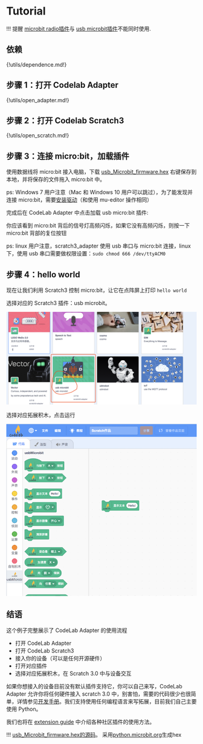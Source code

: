 # Tutorial
!!! 提醒
    [microbit radio插件](/extension_guide/microbit_radio/)与 [usb microbit插件](/extension_guide/microbit/)不能同时使用.

## 依赖

{!utils/dependence.md!}

## 步骤 1：打开 Codelab Adapter

{!utils/open_adapter.md!}

## 步骤 2：打开 Codelab Scratch3

{!utils/open_scratch.md!}

<!--
### 步骤3: https检验（只需要验证一次）
如果你是第一次使用 scratch3_adapter，则需要点击 scratch3_adapter 菜单栏中的 `https 检验`

<img width="400px" src="../../img/scratch3-adapter-verify.png"/>

在自动打开的页面里依次点击`高级 > 继续前往 127.0.0.1（不安全）`

<img width="500px" src="../../img/scratch3_adapter_agree.png"/>

完成之后，scratch3_adapter 就可以与 CodeLab Scratch3 建立连接了
-->

## 步骤 3：连接 micro:bit，加载插件

使用数据线将 micro:bit 接入电脑，下载 <a href="../../img/usb_Microbit_firmware.hex" target="_blank">usb_Microbit_firmware.hex</a> 右键保存到本地，并将保存的文件拖入 micro:bit 中。

ps: Windows 7 用户注意（Mac 和 Windows 10 用户可以跳过），为了能发现并连接 micro:bit，需要[安装驱动](../../img/mbedWinSerial_16466.exe)（和使用 mu-editor 操作相同）

完成后在 CodeLab Adapter 中点击加载 usb micro:bit 插件:

<!-- ![add image]()-->

你应该看到 micro:bit 背后的信号灯高频闪烁，如果它没有高频闪烁，则按一下 micro:bit 背部的复位按钮

ps: linux 用户注意，scratch3_adapter 使用 usb 串口与 micro:bit 连接，linux 下，使用 usb 串口需要做权限设置：`sudo chmod 666 /dev/ttyACM0`

## 步骤 4：hello world

现在让我们利用 Scratch3 控制 micro:bit，让它在点阵屏上打印 `hello world`

选择对应的 Scratch3 插件：usb microbit。

<img width="600px" src="../../img/scratch3_extensions_microbit.png"/>

选择对应拓展积木，点击运行

<img width="600px" src="../../img/v2/scratch3_usbmicrobit_hello.png"/>

## 结语

这个例子完整展示了 CodeLab Adapter 的使用流程

- 打开 CodeLab Adapter
- 打开 CodeLab Scratch3
- 接入你的设备（可以是任何开源硬件）
- 打开对应插件
- 选择对应拓展积木，在 Scratch 3.0 中与设备交互

如果你想接入的设备目前没有默认插件支持它，你可以自己来写，CodeLab Adapter 允许你将任何硬件接入 scratch 3.0 中，别害怕，需要的代码很少也很简单，详情参见[开发手册](/dev_guide/helloworld/)。我们支持使用任何编程语言来写拓展，目前我们自己主要使用 Python。

我们也将在 [extension guide](/extension_guide/introduction/) 中介绍各种社区插件的使用方法。


!!! 
    [usb_Microbit_firmware.hex的源码](https://github.com/CodeLabClub/codelab_adapter_extensions/blob/master/firmware/usb_Microbit_firmware_hex.py)。 采用[python.microbit.org](https://python.microbit.org/v/2.0)生成hex